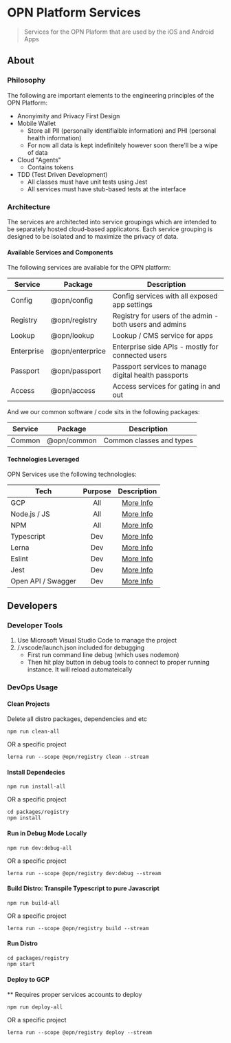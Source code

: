 # OPN Platform Services

> Services for the OPN Plaform that are used by the iOS and Android Apps

## About

### Philosophy

The following are important elements to the engineering principles of the OPN Platform:

- Anonyimity and Privacy First Design
- Mobile Wallet
    - Store all PII (personally identifialble information) and PHI (personal health information)
    - For now all data is kept indefinitely however soon there'll be a wipe of data
- Cloud "Agents"
    - Contains tokens
- TDD (Test Driven Development)
    - All classes must have unit tests using Jest
    - All services must have stub-based tests at the interface

### Architecture

The services are architected into service groupings which are intended to be separately hosted cloud-based applicatons. Each service grouping is designed to be isolated and to maximize the privacy of data. 

#### Available Services and Components

The following services are available for the OPN platform:

| Service | Package | Description |
|---------|-------------|-------------|
| Config   | @opn/config   | Config services with all exposed app settings |
| Registry | @opn/registry | Registry for users of the admin - both users and admins |
| Lookup   | @opn/lookup   | Lookup / CMS service for apps |
| Enterprise   | @opn/enterprice   | Enterprise side APIs - mostly for connected users |
| Passport   | @opn/passport   | Passport services to manage digital health passports |
| Access   | @opn/access   | Access services for gating in and out |


And we our common software / code sits in the following packages:

| Service | Package | Description |
|---------|-------------|-------------|
| Common   | @opn/common   | Common classes and types |


#### Technologies Leveraged

OPN Services use the following technologies:

| Tech | Purpose | Description |
|---------|:-----------:|:-----------:|
| GCP | All | [More Info](https://cloud.google.com/gcp) |
| Node.js / JS | All | [More Info](https://nodejs.org) |
| NPM | All | [More Info](http://npmjs.com) |
| Typescript | Dev | [More Info](http://typescriptlang.org) |
| Lerna | Dev | [More Info](http://lerna.js.org) |
| Eslint | Dev | [More Info](http://eslint.org) |
| Jest | Dev | [More Info](http://jestjs.io) |
| Open API / Swagger | Dev | [More Info](https://swagger.io) |


## Developers


### Developer Tools

1. Use Microsoft Visual Studio Code to manage the project
2. /.vscode/launch.json included for debugging
    - First run command line debug (which uses nodemon)
    - Then hit play button in debug tools to connect to proper running instance. It will reload automateically


### DevOps Usage


#### Clean Projects

Delete all distro packages, dependencies and etc

```
npm run clean-all
```
OR a specific project
```
lerna run --scope @opn/registry clean --stream
```


#### Install Dependecies
```
npm run install-all
```
OR a specific project
```
cd packages/registry
npm install
```


#### Run in Debug Mode Locally
```
npm run dev:debug-all
```
OR a specific project
```
lerna run --scope @opn/registry dev:debug --stream
```


#### Build Distro: Transpile Typescript to pure Javascript
```
npm run build-all
```
OR a specific project
```
lerna run --scope @opn/registry build --stream
```


#### Run Distro
```
cd packages/registry
npm start
```


#### Deploy to GCP

** Requires proper services accounts to deploy

```
npm run deploy-all
```
OR a specific project
```
lerna run --scope @opn/registry deploy --stream
```